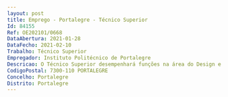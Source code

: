 ```yaml
--- 
layout: post
title: Emprego - Portalegre - Técnico Superior
Id: 84155
Ref: OE202101/0668
DataAbertura: 2021-01-28
DataFecho: 2021-02-10
Trabalho: Técnico Superior
Empregador: Instituto Politécnico de Portalegre
Descricao: O Técnico Superior desempenhará funções na área do Design e Multimédia com a finalidade de disponibilizar mais e melhores competências ao tecido empresarial envolvente ao Politécnico de Portalegre com especial foco nas empresas que estão incubadas na BioBIP_IN, do Instituto Politécnico, competindo lhe a execução das seguintes atividades    Conceção e produção de diferentes edições impressas e digitais    Conceção e produção de design de ambientes, sinalética, feiras e eventos, design de merchandising, captura e edição de fotografia vídeo, criação de campanhas publicitárias, newsletters e manutenção e adaptação do design de páginas Web    Preparação e realização de sessões capacitação em multimédia sobre ferramentas, técnicas, aplicações e funcionalidades incidentes na área do design de comunicação, comunicação visual e de tecnologias multimédia afetas a atividades desenvolvidas junto das empresas incubadas    Apoio na produção e organização de eventos afetos à natureza das atividades desenvolvidas na BioBIP    Preparação e desenvolvimento de produções multimédia e audiovisuais relacionadas com pré produção, produção e pós produção de edição de vídeo e áudio afetas à natureza das atividades desenvolvidas na BioBIP    Produção gráfica de conteúdos para promoção de atividades internas e externas nas redes sociais    Quaisquer outras tarefas projetos que lhe sejam solicitados e estejam no âmbito das suas qualificações.
CodigoPostal: 7300-110 PORTALEGRE
Concelho: Portalegre
Distrito: Portalegre
--- 
```

